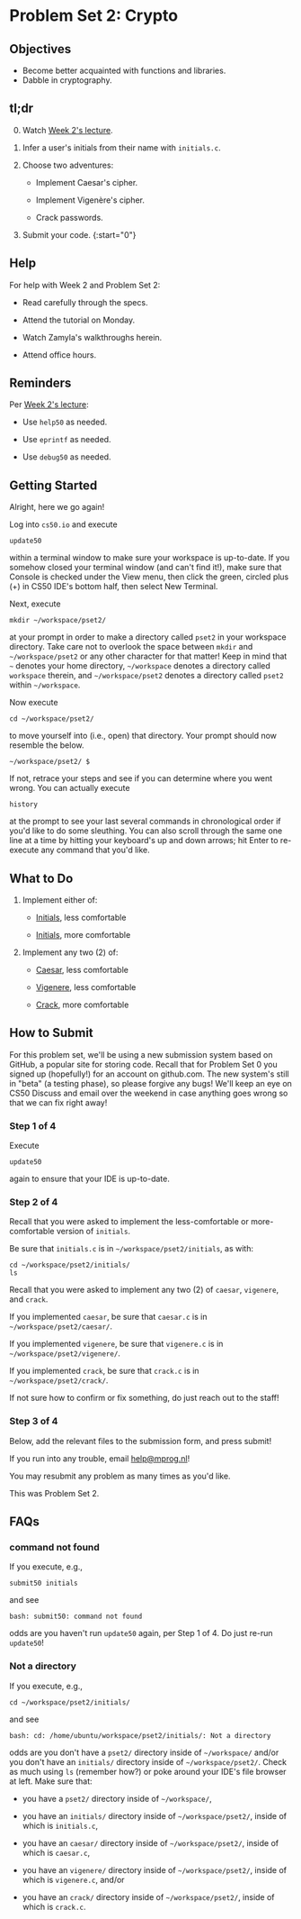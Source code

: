 # Problem Set 2: Crypto

##  Objectives

* Become better acquainted with functions and libraries.
* Dabble in cryptography.

## tl;dr

0. Watch [Week 2's lecture](/lectures/week-2).

1. Infer a user's initials from their name with `initials.c`.

2. Choose two adventures:

	- Implement Caesar's cipher.

	- Implement Vigenère's cipher.

	- Crack passwords.

3. Submit your code.
{:start="0"}

## Help

For help with Week 2 and Problem Set 2:

- Read carefully through the specs.

- Attend the tutorial on Monday.

- Watch Zamyla's walkthroughs herein.

- Attend office hours.

## Reminders

Per [Week 2's lecture](/lectures/week-2):

- Use `help50` as needed.

- Use `eprintf` as needed.

- Use `debug50` as needed.

## Getting Started

Alright, here we go again!

Log into `cs50.io` and execute

	update50

within a terminal window to make sure your workspace is up-to-date. If you somehow closed your terminal window (and can't find it!), make sure that Console is checked under the View menu, then click the green, circled plus (+) in CS50 IDE's bottom half, then select New Terminal.

Next, execute

	mkdir ~/workspace/pset2/

at your prompt in order to make a directory called `pset2` in your workspace directory. Take care not to overlook the space between `mkdir` and `~/workspace/pset2` or any other character for that matter! Keep in mind that `~` denotes your home directory, `~/workspace` denotes a directory called `workspace` therein, and `~/workspace/pset2` denotes a directory called `pset2` within `~/workspace`.

Now execute

	cd ~/workspace/pset2/

to move yourself into (i.e., open) that directory. Your prompt should now resemble the below.

	~/workspace/pset2/ $

If not, retrace your steps and see if you can determine where you went wrong. You can actually execute

	history

at the prompt to see your last several commands in chronological order if you'd like to do some sleuthing. You can also scroll through the same one line at a time by hitting your keyboard's up and down arrows; hit Enter to re-execute any command that you'd like.

## What to Do

1. Implement either of:

	- [Initials](http://docs.cs50.net/problems/initials/less/initials.html), less comfortable

	- [Initials](http://docs.cs50.net/problems/initials/more/initials.html), more comfortable

2. Implement any two (2) of:

	- [Caesar](http://docs.cs50.net/problems/caesar/caesar.html), less comfortable

	- [Vigenere](http://docs.cs50.net/problems/vigenere/vigenere.html), less comfortable

	- [Crack](http://docs.cs50.net/problems/crack/crack.html), more comfortable

## How to Submit

For this problem set, we'll be using a new submission system based on GitHub, a popular site for storing code. Recall that for Problem Set 0 you signed up (hopefully!) for an account on github.com. The new system's still in "beta" (a testing phase), so please forgive any bugs! We'll keep an eye on CS50 Discuss and email over the weekend in case anything goes wrong so that we can fix right away!

### Step 1 of 4

Execute

	update50

again to ensure that your IDE is up-to-date.

### Step 2 of 4

Recall that you were asked to implement the less-comfortable or more-comfortable version of `initials`.

Be sure that `initials.c` is in `~/workspace/pset2/initials`, as with:

	cd ~/workspace/pset2/initials/
	ls

Recall that you were asked to implement any two (2) of `caesar`, `vigenere`, and `crack`.

If you implemented `caesar`, be sure that `caesar.c` is in `~/workspace/pset2/caesar/`.

If you implemented `vigenere`, be sure that `vigenere.c` is in `~/workspace/pset2/vigenere/`.

If you implemented `crack`, be sure that `crack.c` is in `~/workspace/pset2/crack/`.

If not sure how to confirm or fix something, do just reach out to the staff!

### Step 3 of 4

Below, add the relevant files to the submission form, and press submit!

If you run into any trouble, email <help@mprog.nl>!

You may resubmit any problem as many times as you'd like.

This was Problem Set 2.

## FAQs

### command not found

If you execute, e.g.,

	submit50 initials

and see

	bash: submit50: command not found

odds are you haven't run `update50` again, per Step 1 of 4. Do just re-run `update50`!

### Not a directory

If you execute, e.g.,

	cd ~/workspace/pset2/initials/

and see

	bash: cd: /home/ubuntu/workspace/pset2/initials/: Not a directory

odds are you don't have a `pset2/` directory inside of `~/workspace/` and/or you don't have an `initials/` directory inside of `~/workspace/pset2/`. Check as much using `ls` (remember how?) or poke around your IDE's file browser at left. Make sure that:

- you have a `pset2/` directory inside of `~/workspace/`,

- you have an `initials/` directory inside of `~/workspace/pset2/`, inside of which is `initials.c`,

- you have an `caesar/` directory inside of `~/workspace/pset2/`, inside of which is `caesar.c`,

- you have an `vigenere/` directory inside of `~/workspace/pset2/`, inside of which is `vigenere.c`, and/or

- you have an `crack/` directory inside of `~/workspace/pset2/`, inside of which is `crack.c`.
